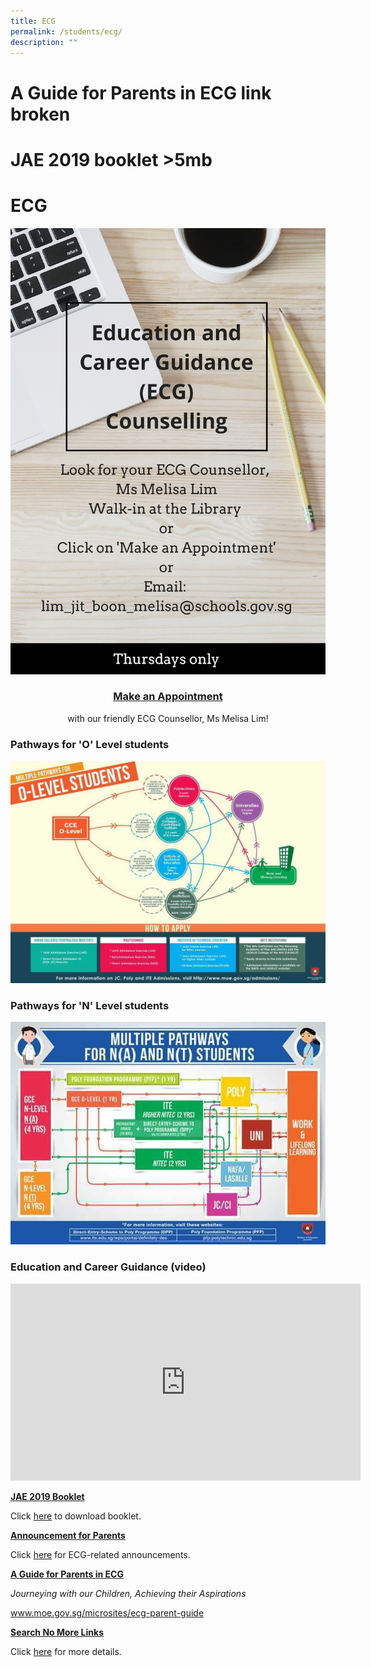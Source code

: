 ```yaml
---
title: ECG
permalink: /students/ecg/
description: ""
---
```

# A Guide for Parents in ECG link broken

# JAE 2019 booklet >5mb
# ECG

![](/images/Our%20BBSS%20Experience/BBSS%20Student%20Wellbeing/Student/ECG%20Poster%202019.jpg)

### **<center><a href="https://go.gov.sg/ecg-msmel" target="_blank">Make an Appointment</a></center>**

<center>with our friendly ECG Counsellor, Ms Melisa Lim!</center>

### Pathways for 'O' Level students

![](/images/Our%20BBSS%20Experience/BBSS%20Student%20Wellbeing/Student/GCE%20O%20Level%20Multiple%20Pathways.jpg)

### Pathways for 'N' Level students

![](/images/Our%20BBSS%20Experience/BBSS%20Student%20Wellbeing/Student/multiple-pathways-N-level.jpg)

### Education and Career Guidance (video)

<iframe width="560" height="315" src="https://www.youtube.com/embed/12ass4FSCcg" title="Education and Career Guidance" frameborder="0" allow="accelerometer; autoplay; clipboard-write; encrypted-media; gyroscope; picture-in-picture" allowfullscreen></iframe>

**<u>JAE 2019 Booklet</u>**

Click <a href="https://bukitbatoksec.moe.edu.sg/qql/slot/u537/Total%20Curriculum/BBSS%20Student%20Wellbeing/JAE%20Exercise%202018%20Booklet/JAE%20Exercise%202019%20Booklet.pdf" target="_blank">here</a> to download booklet.

**<u>Announcement for Parents</u>**

Click <a href="" target="_blank">here</a> for ECG-related announcements.

**<u>A Guide for Parents in ECG</u>**  

_Journeying with our Children, Achieving their Aspirations_

<a href="http://www.moe.gov.sg/microsites/ecg-parent-guide" target="_blank">www.moe.gov.sg/microsites/ecg-parent-guide</a>

**<u>Search No More Links</u>**

Click <a href="/files/Our%20bbss%20experience/Students/LinksinSearchNoMore.pdf" target="_blank">here</a> for more details.